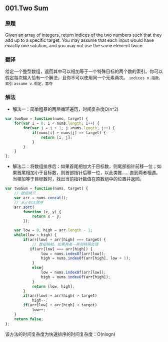 ## 001.Two Sum
### 原题
Given an array of integers, return indices of the two numbers such that they add up to a specific target.
You may assume that each input would have exactly one solution, and you may not use the same element twice.
### 翻译
给定一个整型数组，返回其中可以相加等于一个特殊目标的两个数的索引。你可以假定每次输入恰有一个解法，且你不可以使用同一个元素两次。
`indices n.指数、索引`	`assume v.假定、篡夺`
### 解法
- 解法一：简单粗暴的两层循环遍历，时间复杂度O(n^2)
```javascript
var twoSum = function(nums, target) {
    for(var i = 0; i < nums.length; i++) {
        for(var j = i + 1; j <nums.length; j++) {
            if(nums[i] + nums[j] == target) {
                return [i, j];
            }
        }
    }
};
```

- 解法二：将数组排序后：如果首尾相加大于目标数，则尾部指针前移一位；如果首尾相加小于目标数，则首部指针后移一位，以此类推......直到两者相遇。当相加等于目标数时，找出当前指针数值在原数组中的位置并返回。
```javascript
var twoSum = function(nums, target) {
    // 数组拷贝
    var arr = nums.concat();
    // 从小到大排序
    arr.sort(
        function (x, y) {
            return x - y;
        });

    var low = 0, high = arr.length - 1;
    while(low < high) {
        if(arr[low] + arr[high] === target) {
            // 数组映射，如果两者一样则特殊处理
           if(arr[low] === arr[high]) {
                low = nums.indexOf(arr[low]);
                high = nums.indexOf(arr[high], low + 1);
            }
            else{
                low = nums.indexOf(arr[low]);
                high = nums.indexOf(arr[high]);
            }
            return [low, high];
        }
        if(arr[low] + arr[high] > target)
            high--;
        if(arr[low] + arr[high] < target)
            low++;
    }
    return false;
};
```
该方法的时间复杂度为快速排序的时间复杂度：O(nlogn)